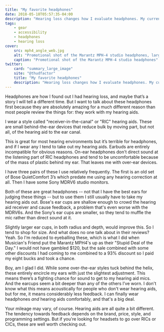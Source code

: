 ```yaml
---
title: "My favorite headphones"
date: 2018-05-18T05:57:35-04:00
description: "Hearing loss changes how I evaluate headphones. My current favorite is a happy accident."
tags:
    - gear
    - accessibility
    - headphones
    - hearing loss
cover:
    src: mph4_angle_web.jpg
    alt: "Promotional shot of the Marantz MPH-4 studio headphones, large over-the-ear style."
    caption: "Promotional shot of the Marantz MPH-4 studio headphones"
twitter:
    card: "summary_large_image"
    site: "@thudfactor"
    title: "My favorite headphones"
    description: "Hearing loss changes how I evaluate headphones. My current favorite is a happy accident."
---
```


Headphones are how I found out I had hearing loss, and maybe that’s a story I will tell a different time. But I want to talk about these headphones first because they are absolutely amazing for a much different reason than most people review the things for: they work with my hearing aids. 

I wear a style called "receiver-in-the-canal" or "RIC" hearing aids. These are small behind-the-ear devices that reduce bulk by moving part, but not all, of the hearing aid to the ear canal. 

This is great for most hearing environments but it’s terrible for headphones, and if I wear any I tend to take out my hearing aids. Earbuds are entirely incompatible for obvious reasons.  On-ear headphones don't direct sound at the listening part of RIC headphones and tend to be uncomfortable because of the mass of plastic behind my ear. That leaves me with over-ear devices.

I have three pairs of these I use relatively frequently. The first is an old set of Bose QuietComfort 3’s which predate me using any hearing correction at all. Then I have some Sony MDRV6 studio monitors. 

Both of these are great headphones -- not that I have the best ears for judging these things -- but to use them I still usually have to take my hearing aids out. Bose's ear cups are shallow enough to crowd the hearing aid receiver and cause feedback, a problem that's even worse with the MDRV6s. And the Sony’s ear cups are smaller, so they tend to muffle the mic rather than direct sound at it. 

Slightly larger ear cups, in both radius and depth, would improve this. So I tend to shop for size. And what does no one talk about in their reviews? Yeah. So I'm reduced to eyeballing these, which is what I did when Musician's Friend put the Marantz MPH4's up as their "Stupid Deal of the Day." I would not have gambled $120, but the sale combined with some other discounts I had coming to me combined to a 93% discount so I paid my eight bucks and took a chance. 

Boy, am I glad I did. While some over-the-ear styles tuck behind the helix, these entirely encircle my ears with just the slightest adjustment. This means there’s a fighting chance for sound to get to my hearing aid mics. And the earcups seem a bit deeper than any of the others I’ve worn. I don't know what this means acoustically for people who don't wear hearing aids, but for me, it means considerably less feedback. I can finally wear headphones _and_ hearing aids comfortably, and that's a big deal. 

Your mileage may vary, of course. Hearing aids are all quite a bit different. The tendency towards feedback depends on the brand, price, style, and programming settings. But if you're looking for headsets to go over RICs or CICs, these are well worth checking out. 
